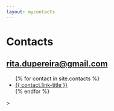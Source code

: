 ```yaml
---
layout: mycontacts
---
```


<h1>Contacts</h1>

<h2>
    <a href="mailto: rita.dupereira@gmail.com" target="_blank" title="E-mail">rita.dupereira@gmail.com</a>
</h2>

<ul>
   {% for contact in site.contacts %}
      <li>
        <a href="{{ contact.link }}" target="_blank" title="{{ contact.link-title }}">
        {{ contact.link-title }}
        </a>
      </li>
   {% endfor %}
</ul>>
